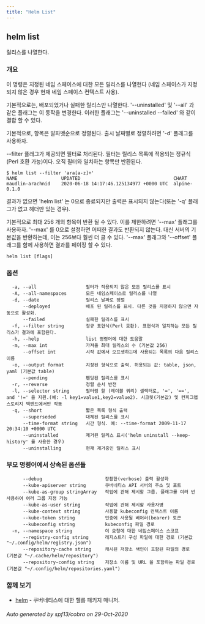 ```yaml
---
title: "Helm List"
---
```


## helm list

릴리스를 나열한다.

### 개요


이 명령은 지정된 네임 스페이스에 대한 모든 릴리스를 나열헌다 (네임 스페이스가 지정되지 않은 경우 현재 네임 스페이스 컨텍스트 사용).

기본적으로는, 배포되었거나 실패한 릴리스만 나열한다. 
'--uninstalled' 및 '--all' 과 같은 플래그는 이 동작을 변경한다. 
이러한 플래그는 '--uninstalled --failed' 와 같이 결합 할 수 있다.

기본적으로, 항목은 알파벳순으로 정렬된다. 출시 날짜별로 정렬하려면 '-d' 플래그를 
사용하자.

--filter 플래그가 제공되면 필터로 처리된다. 
필터는 릴리스 목록에 적용되는 정규식 (Perl 호환 가능)이다. 
오직 필터와 일치하는 항목만 반환된다.

    $ helm list --filter 'ara[a-z]+'
    NAME                UPDATED                                  CHART
    maudlin-arachnid    2020-06-18 14:17:46.125134977 +0000 UTC  alpine-0.1.0

결과가 없으면 'helm list' 는 0으로 종료되지만 
출력은 표시되지 않는다(또는 '-q' 플래그가 없고 헤더만 있는 경우).

기본적으로 최대 256 개의 항목이 반환 될 수 있다. 이를 제한하려면 '--max' 플래그를 사용하자. 
'--max' 를 0으로 설정하면 어떠한 결과도 반환되지 않는다. 
대신 서버의 기본값을 반환하는데, 이는 256보다 훨씬 더 클 수 있다. 
'--max' 플래그와 '--offset' 플래그를 함께 사용하면 결과를 페이징 할 수 있다.


```
helm list [flags]
```

### 옵션

```
  -a, --all                  필터가 적용되지 않은 모든 릴리스를 표시
  -A, --all-namespaces       모든 네임스페이스로 릴리스를 나열
  -d, --date                 릴리스 날짜로 정렬
      --deployed             배포 된 릴리스를 표시. 다른 것을 지정하지 않으면 자동으로 활성화.
      --failed               실패한 릴리스를 표시
  -f, --filter string        정규 표현식(Perl 호환). 표현식과 일치하는 모든 릴리스가 결과에 포함된다.
  -h, --help                 list 명령어에 대한 도움말
  -m, --max int              가져올 최대 릴리스의 수 (기본값 256)
      --offset int           시작 값에서 오프셋하는데 사용되는 목록의 다음 릴리스이름 
  -o, --output format        지정된 형식으로 출력. 허용되는 값: table, json, yaml (기본값 table)
      --pending              펜딩된 릴리스를 표시
  -r, --reverse              정렬 순서 반전
  -l, --selector string      필터링 할 (레이블 쿼리) 셀렉터로, '=', '==', and '!=' 을 지원.(예: -l key1=value1,key2=value2). 시크릿(기본값) 및 컨피그맵 스토리지 백엔드에서만 작동
  -q, --short                짧은 목록 형식 출력
      --superseded           대체된 릴리스를 표시
      --time-format string   시간 형식. 예: --time-format 2009-11-17 20:34:10 +0000 UTC
      --uninstalled          제거된 릴리스 표시('helm uninstall --keep-history' 를 사용한 경우)
      --uninstalling         현재 제거중인 릴리스 표시
```

### 부모 명령어에서 상속된 옵션들

```
      --debug                       장황한(verbose) 출력 활성화
      --kube-apiserver string       쿠버네티스 API 서버의 주소 및 포트
      --kube-as-group stringArray   작업에 관해 제시할 그룹. 플래그를 여러 번 사용하여 여러 그룹 지정 가능
      --kube-as-user string         작업에 관해 제시할 사용자명
      --kube-context string         사용할 kubeconfig 컨텍스트 이름
      --kube-token string           인증에 사용될 베어러(bearer) 토큰
      --kubeconfig string           kubeconfig 파일 경로
  -n, --namespace string            이 요청에 대한 네임스페이스 스코프
      --registry-config string      레지스트리 구성 파일에 대한 경로 (기본값 "~/.config/helm/registry.json")
      --repository-cache string     캐시된 저장소 색인이 포함된 파일의 경로 (기본값 "~/.cache/helm/repository")
      --repository-config string    저장소 이름 및 URL 을 포함하는 파일 경로 (기본값 "~/.config/helm/repositories.yaml")
```

### 함께 보기

* [helm](../helm)	 - 쿠버네티스에 대한 헬름 패키지 매니저.

###### Auto generated by spf13/cobra on 29-Oct-2020
